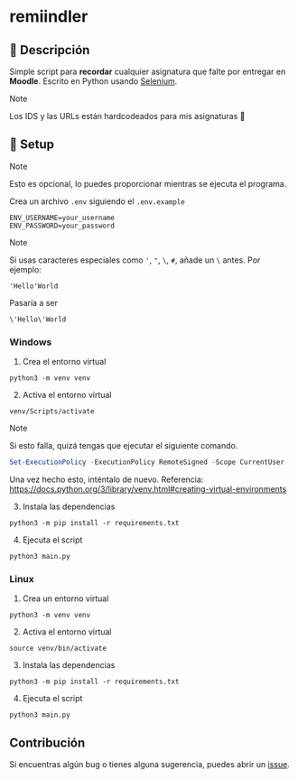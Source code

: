 # remiindler

## 🚀 Descripción

Simple script para **recordar** cualquier asignatura que falte por entregar en **Moodle**. Escrito en Python usando [Selenium](https://www.selenium.dev/).

> [!NOTE]
> Los IDS y las URLs están hardcodeados para mis asignaturas :rofl:

## 🏡 Setup

> [!NOTE]
>
> Esto es opcional, lo puedes proporcionar mientras se ejecuta el programa.

Crea un archivo `.env` siguiendo el `.env.example`
```
ENV_USERNAME=your_username
ENV_PASSWORD=your_password
```

> [!NOTE]
> Si usas caracteres especiales como `'`, `"`, `\`, `#`, añade un `\` antes.
> Por ejemplo:
> ```
> 'Hello'World
> ```
> Pasaría a ser
> ```
> \'Hello\'World
> ```

### Windows

1. Crea el entorno virtual
```
python3 -m venv venv
```

2. Activa el entorno virtual
```
venv/Scripts/activate
```

> [!NOTE]
> Si esto falla, quizá tengas que ejecutar el siguiente comando.
> ```powershell
> Set-ExecutionPolicy -ExecutionPolicy RemoteSigned -Scope CurrentUser
> ```
> Una vez hecho esto, inténtalo de nuevo.
> Referencia: https://docs.python.org/3/library/venv.html#creating-virtual-environments

3. Instala las dependencias
```
python3 -m pip install -r requirements.txt
```

4. Ejecuta el script
```
python3 main.py
```

### Linux

1. Crea un entorno virtual
```
python3 -m venv venv
```

2. Activa el entorno virtual
```
source venv/bin/activate
```

3. Instala las dependencias
```
python3 -m pip install -r requirements.txt
```

4. Ejecuta el script
```
python3 main.py
```

## Contribución

Si encuentras algún bug o tienes alguna sugerencia, puedes abrir un [issue](https://github.com/ribaban-DAW/remiindler/issues/new).
